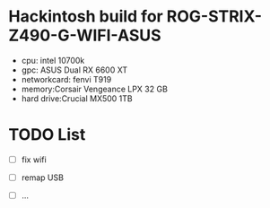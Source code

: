 # Hackintosh build for ROG-STRIX-Z490-G-WIFI-ASUS



- cpu: intel 10700k
- gpc: ASUS Dual RX 6600 XT
- networkcard: fenvi T919
- memory:Corsair Vengeance LPX 32 GB
- hard drive:Crucial MX500 1TB


# TODO List

- [ ] fix wifi
- [ ] remap USB
- [ ] ...

